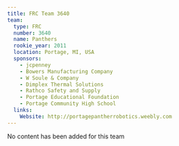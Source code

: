 ```yaml
---
title: FRC Team 3640
team:
  type: FRC
  number: 3640
  name: Panthers
  rookie_year: 2011
  location: Portage, MI, USA
  sponsors:
    - jcpenney
    - Bowers Manufacturing Company
    - W Soule & Company
    - Dimplex Thermal Solutions
    - Rathco Safety and Supply
    - Portage Educational Foundation
    - Portage Community High School
  links:
    Website: http://portagepantherrobotics.weebly.com
---
```

No content has been added for this team